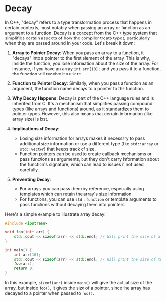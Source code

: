 # Decay

In C++, "decay" refers to a type transformation process that happens in certain contexts, most notably when passing an array or function as an argument to a function. Decay is a concept from the C++ type system that simplifies certain aspects of how the compiler treats types, particularly when they are passed around in your code. Let's break it down:

1. **Array to Pointer Decay**: When you pass an array to a function, it "decays" into a pointer to the first element of the array. This is why, inside the function, you lose information about the size of the array. For instance, if you have an array `int arr[10];` and you pass it to a function, the function will receive it as `int*`.

2. **Function to Pointer Decay**: Similarly, when you pass a function as an argument, the function name decays to a pointer to the function.

3. **Why Decay Happens**: Decay is part of the C++ language rules and is inherited from C. It's a mechanism that simplifies passing compound types (like arrays and functions) around, as it standardizes them to pointer types. However, this also means that certain information (like array size) is lost.

4. **Implications of Decay**:
   - Losing size information for arrays makes it necessary to pass additional size information or use a different type (like `std::array` or `std::vector`) that keeps track of size.
   - Function pointers can be used to create callback mechanisms or pass functions as arguments, but they don't carry information about the function's signature, which can lead to issues if not used carefully.

5. **Preventing Decay**:
   - For arrays, you can pass them by reference, especially using templates which can retain the array's size information.
   - For functions, you can use `std::function` or template arguments to pass functions without decaying them into pointers.

Here's a simple example to illustrate array decay:

```cpp
#include <iostream>

void foo(int* arr) {
    std::cout << sizeof(arr) << std::endl; // Will print the size of a pointer, not the array
}

int main() {
    int arr[10];
    std::cout << sizeof(arr) << std::endl; // Will print the size of the array
    foo(arr);
    return 0;
}
```

In this example, `sizeof(arr)` inside `main()` will give the actual size of the array, but inside `foo()`, it gives the size of a pointer, since the array has decayed to a pointer when passed to `foo()`.


